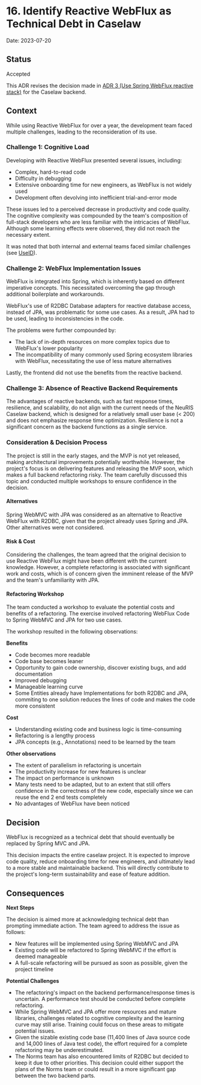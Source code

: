 # 16. Identify Reactive WebFlux as Technical Debt in Caselaw

Date: 2023-07-20

## Status

Accepted

This ADR revises the decision made in [ADR 3 (Use Spring WebFlux reactive stack)](0003-use-spring-webflux-reactive-stack.md) for the Caselaw backend. 

## Context

While using Reactive WebFlux for over a year, the development team faced multiple challenges, leading to the reconsideration of its use.

### Challenge 1: Cognitive Load

Developing with Reactive WebFlux presented several issues, including:

- Complex, hard-to-read code
- Difficulty in debugging
- Extensive onboarding time for new engineers, as WebFlux is not widely used
- Development often devolving into inefficient trial-and-error mode

These issues led to a perceived decrease in productivity and code quality. The cognitive complexity was compounded by the team's composition of full-stack developers who are less familiar with the intricacies of WebFlux. Although some learning effects were observed, they did not reach the necessary extent. 

It was noted that both internal and external teams faced similar challenges (see [UseID](https://github.com/digitalservicebund/useid-backend-service/blob/main/doc/adr/0016-use-spring-mvc-instead-of-webflux.md)).

### Challenge 2: WebFlux Implementation Issues

WebFlux is integrated into Spring, which is inherently based on different imperative concepts. This necessitated overcoming the gap through additional boilerplate and workarounds.

WebFlux's use of R2DBC Database adapters for reactive database access, instead of JPA, was problematic for some use cases. As a result, JPA had to be used, leading to inconsistencies in the code.

The problems were further compounded by:

- The lack of in-depth resources on more complex topics due to WebFlux's lower popularity
- The incompatibility of many commonly used Spring ecosystem libraries with WebFlux, necessitating the use of less mature alternatives

Lastly, the frontend did not use the benefits from the reactive backend.

### Challenge 3: Absence of Reactive Backend Requirements

The advantages of reactive backends, such as fast response times, resilience, and scalability, do not align with the current needs of the NeuRIS Caselaw backend, which is designed for a relatively small user base (< 200) and does not emphasize response time optimization. Resilience is not a significant concern as the backend functions as a single service.

### Consideration & Decision Process

The project is still in the early stages, and the MVP is not yet released, making architectural improvements potentially worthwhile. However, the project's focus is on delivering features and releasing the MVP soon, which makes a full backend refactoring risky. The team carefully discussed this topic and conducted multiple workshops to ensure confidence in the decision.   

#### Alternatives

Spring WebMVC with JPA was considered as an alternative to Reactive WebFlux with R2DBC, given that the project already uses Spring and JPA. Other alternatives were not considered.

#### Risk & Cost

Considering the challenges, the team agreed that the original decision to use Reactive WebFlux might have been different with the current knowledge. However, a complete refactoring is associated with significant work and costs, which is of concern given the imminent release of the MVP and the team's unfamiliarity with JPA.

#### Refactoring Workshop

The team conducted a workshop to evaluate the potential costs and benefits of a refactoring. The exercise involved refactoring WebFlux Code to Spring WebMVC and JPA for two use cases.

The workshop resulted in the following observations:

**Benefits**

- Code becomes more readable
- Code base becomes leaner
- Opportunity to gain code ownership, discover existing bugs, and add documentation
- Improved debugging
- Manageable learning curve
- Some Entities already have Implementations for both R2DBC and JPA, commiting to one solution reduces the lines of code and  makes the code more consistent  

**Cost**

- Understanding existing code and business logic is time-consuming
- Refactoring is a lengthy process
- JPA concepts (e.g., Annotations) need to be learned by the team

**Other observations**

- The extent of parallelism in refactoring is uncertain
- The productivity increase for new features is unclear
- The impact on performance is unknown
- Many tests need to be adapted, but to an extent that still offers confidence in the correctness of the new code, especially since we can reuse the end 2 end tests completely
- No advantages of WebFlux have been noticed



## Decision

WebFlux is recognized as a technical debt that should eventually be replaced by Spring MVC and JPA.

This decision impacts the entire caselaw project. It is expected to improve code quality, reduce onboarding time for new engineers, and ultimately lead to a more stable and maintainable backend. This will directly contribute to the project's long-term sustainability and ease of feature addition.

## Consequences

**Next Steps**

The decision is aimed more at acknowledging technical debt than prompting immediate action. The team agreed to address the issue as follows:

- New features will be implemented using Spring WebMVC and JPA
- Existing code will be refactored to Spring WebMVC if the effort is deemed manageable
- A full-scale refactoring will be pursued as soon as possible, given the project timeline

**Potential Challenges**

- The refactoring's impact on the backend performance/response times is uncertain. A performance test should be conducted before complete refactoring.
- While Spring WebMVC and JPA offer more resources and mature libraries, challenges related to cognitive complexity and the learning curve may still arise. Training could focus on these areas to mitigate potential issues.
- Given the sizable existing code base (11,400 lines of Java source code and 14,000 lines of Java test code), the effort required for a complete refactoring may be underestimated.
- The Norms team has also encountered limits of R2DBC but decided to keep it due to other priorities. This decision could either support the plans of the Norms team or could result in a more significant gap between the two backend parts.